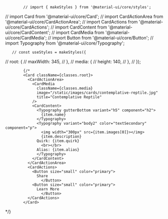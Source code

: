             // import { makeStyles } from '@material-ui/core/styles';
// import Card from '@material-ui/core/Card';
// import CardActionArea from '@material-ui/core/CardActionArea';
// import CardActions from '@material-ui/core/CardActions';
// import CardContent from '@material-ui/core/CardContent';
// import CardMedia from '@material-ui/core/CardMedia';
// import Button from '@material-ui/core/Button';
// import Typography from '@material-ui/core/Typography';
            
            
            
            
       // const useStyles = makeStyles({
//   root: {
//     maxWidth: 345,
//   },
//   media: {
//     height: 140,
//   },
// });     
            
            
            
            {/* 
            <Card className={classes.root}>
              <CardActionArea>
                <CardMedia
                  className={classes.media}
                  image="/static/images/cards/contemplative-reptile.jpg"
                  title="Contemplative Reptile"
                />
                <CardContent>
                  <Typography gutterBottom variant="h5" component="h2">
                    {item.name}
                  </Typography>
                  <Typography variant="body2" color="textSecondary" component="p">
                    <img width="300px" src={item.images[0]}></img>
                    {item.description}
                  Quirk: {item.quirk}
                    <br></br>
                  Alias: {item.alias}
                  </Typography>
                </CardContent>
              </CardActionArea>
              <CardActions>
                <Button size="small" color="primary">
                  Share
                    </Button>
                <Button size="small" color="primary">
                  Learn More
                    </Button>
              </CardActions>
            </Card>
   */}